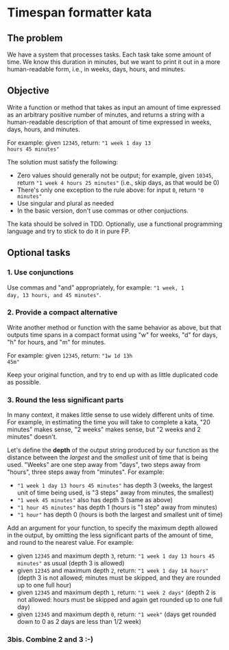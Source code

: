 # Timespan formatter kata

## The problem

We have a system that processes tasks. Each task take some amount of time. We know this duration in minutes, but we want to print it out in a more human-readable form, i.e., in weeks, days, hours, and minutes.

## Objective

Write a function or method that takes as input an amount of time expressed as an arbitrary positive number of minutes, and returns a string with a human-readable description of that amount of time expressed in weeks, days, hours, and minutes.

For example: given <code>12345</code>, return: <code>"1 week 1 day 13 hours 45 minutes"</code>

The solution must satisfy the following:

* Zero values should generally not be output; for example, given <code>10345</code>, return <code>"1 week 4 hours 25 minutes"</code> (i.e., skip days, as that would be 0)
* There's only one exception to the rule above: for input <code>0</code>, return <code>"0 minutes"</code>
* Use singular and plural as needed
* In the basic version, don't use commas or other conjuctions.

The kata should be solved in TDD. Optionally, use a functional programming language and try to stick to do it in pure FP.

## Optional tasks

### 1. Use conjunctions

Use commas and "and" appropriately, for example: <code>"1 week, 1 day, 13 hours, and 45 minutes"</code>.

### 2. Provide a compact alternative

Write another method or function with the same behavior as above, but that outputs time spans in a compact format using "w" for weeks, "d" for days, "h" for hours, and "m" for minutes.

For example: given <code>12345</code>, return: <code>"1w 1d 13h 45m"</code>

Keep your original function, and try to end up with as little duplicated code as possible.

### 3. Round the less significant parts
In many context, it makes little sense to use widely different units of time. For example, in estimating the time you will take to complete a kata, "20 minutes" makes sense, "2 weeks" makes sense, but "2 weeks and 2 minutes" doesn't.

Let's define the **depth** of the output string produced by our function as the distance between the *largest* and 
the *smallest* unit of time that is being used. "Weeks" are one step away from "days", two steps away from "hours", three steps away from "minutes". For example:

* <code>"1 week 1 day 13 hours 45 minutes"</code> has depth 3 (weeks, the largest unit of time being used, is "3 steps" away from minutes, the smallest)
* <code>"1 week 45 minutes"</code> also has depth 3 (same as above)
* <code>"1 hour 45 minutes"</code> has depth 1 (hours is "1 step" away from minutes)
* <code>"1 hour"</code> has depth 0 (hours is both the largest and smallest unit of time)

Add an argument for your function, to specify the maximum depth allowed in the output, by omitting the less significant parts of the amount of time, and round to the nearest value. For example:

* given <code>12345</code> and maximum depth <code>3</code>, return: <code>"1 week 1 day 13 hours 45 minutes"</code> as usual (depth 3 is allowed)
* given <code>12345</code> and maximum depth <code>2</code>, return: <code>"1 week 1 day 14 hours"</code> (depth 3 is not allowed; minutes must be skipped, and they are rounded up to one full hour)
* given <code>12345</code> and maximum depth <code>1</code>, return: <code>"1 week 2 days"</code> (depth 2 is not allowed: hours must be skipped and again get rounded up to one full day)
* given <code>12345</code> and maximum depth <code>0</code>, return: <code>"1 week"</code> (days get rounded down to 0 as 2 days are less than 1/2 week)

### 3bis. Combine 2 and 3 :-)




